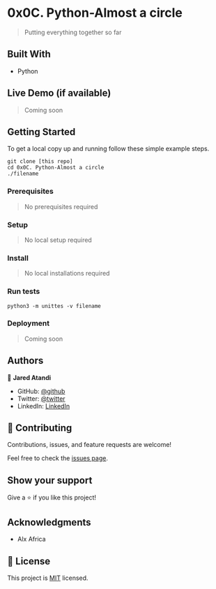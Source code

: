 # 0x0C. Python-Almost a circle 

> Putting everything together so far 

## Built With

- Python 

## Live Demo (if available)
> Coming soon

## Getting Started

To get a local copy up and running follow these simple example steps.

```
git clone [this repo]
cd 0x0C. Python-Almost a circle
./filename
```

### Prerequisites
> No prerequisites required

### Setup
> No local setup required

### Install
> No local installations required

### Run tests
```
python3 -m unittes -v filename
```

### Deployment
> Coming soon

## Authors

👤 **Jared Atandi**

- GitHub: [@github](https://github.com/jaredatandi)
- Twitter: [@twitter](https://twitter.com/@one_good_man_)
- LinkedIn: [LinkedIn](https://linkedin.com/in/engineerjaredatandi)

## 🤝 Contributing

Contributions, issues, and feature requests are welcome!

Feel free to check the [issues page](../../issues/).

## Show your support

Give a ⭐️ if you like this project!

## Acknowledgments

- Alx Africa 

## 📝 License

This project is [MIT](./LICENSE) licensed.

